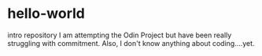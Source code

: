 # hello-world
intro repository
I am attempting the Odin Project but have been really struggling with commitment. Also, I don't know anything about coding....yet.
